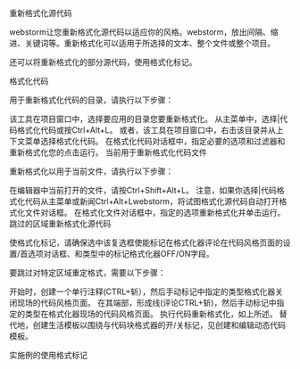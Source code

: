 重新格式化源代码

webstorm让您重新格式化源代码以适应你的风格。webstorm，放出间隔、缩进、关键词等。重新格式化可以适用于所选择的文本、整个文件或整个项目。

还可以将重新格式化的部分源代码，使用格式化标记。

格式化代码

用于重新格式化代码的目录，请执行以下步骤：

该工具在项目窗口中，选择要应用的目录您要重新格式化。
从主菜单中，选择|代码格式化代码或按Ctrl+Alt+L。
或者，该工具在项目窗口中，右击该目录并从上下文菜单选择格式化代码。
在格式化代码对话框中，指定必要的选项和过滤器和重新格式化您的点击运行。
当前用于重新格式化代码文件

重新格式化以用于当前文件，请执行以下步骤：

在编辑器中当前打开的文件，请按Ctrl+Shift+Alt+L。
注意，如果你选择|代码格式化代码从主菜单或新闻Ctrl+Alt+Lwebstorm，将试图格式化源代码自动打开格式化文件对话框。
在格式化文件对话框中，指定的选项重新格式化并单击运行。
跳过的区域重新格式化源代码

使格式化标记，请确保选中该复选框使能标记在格式化器评论在代码风格页面的设置/首选项对话框、和类型中的标记格式化器OFF/ON字段。

要跳过对特定区域重定格式，需要以下步骤：

开始时，创建一个单行注释(CTRL+斩），然后手动标记中指定的类型格式化器关闭现场的代码风格页面。
在其端部，形成线(评论CTRL+斩)，然后手动标记中指定的类型在格式化器现场的代码风格页面。
执行代码重新格式化，如上所述。
替代地，创建生活模板以围绕与代码块格式器的开/关标记，见创建和编辑动态代码模板。

实施例的使用格式标记